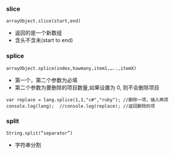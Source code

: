 ### slice

`arrayObject.slice(start,end)`

- 返回的是一个新数组
- 含头不含未(start to end)



### splice

`arrayObject.splice(index,howmany,item1,…..,itemX)`

- 第一个，第二个参数为必填
- 第二个参数为要删除的项目数量,如果设置为 0, 则不会删除项目 

````
var replace = lang.splice(1,1,"c#","ruby"); //删除一项，插入两项 
console.log(lang);  //console.log(replace); //返回删除的项
````


### split

`String.split(“separator”)`
- 字符串分割
